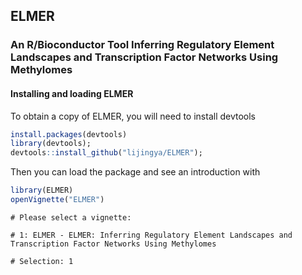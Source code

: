 ## ELMER
### An R/Bioconductor Tool Inferring Regulatory Element Landscapes and Transcription Factor Networks Using Methylomes

#### Installing and loading ELMER
To obtain a copy of ELMER, you will need to install devtools

```r
install.packages(devtools)
library(devtools);
devtools::install_github("lijingya/ELMER");
```
Then you can load the package and see an introduction with
```r
library(ELMER)
openVignette("ELMER")
```
```
# Please select a vignette:

# 1: ELMER - ELMER: Inferring Regulatory Element Landscapes and Transcription Factor Networks Using Methylomes

# Selection: 1
```
